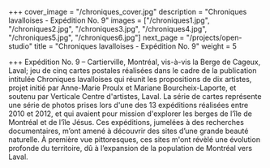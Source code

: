 +++
cover_image = "/chroniques_cover.jpg"
description = "Chroniques lavalloises - Expédition No. 9"
images = ["/chroniques1.jpg", "/chroniques2.jpg", "/chroniques3.jpg", "/chroniques4.jpg", "/chroniques5.jpg", "/chroniques6.jpg"]
next_page = "/projects/open-studio"
title = "Chroniques lavalloises - Expédition No. 9"
weight = 5

+++
Expédition No. 9 – Cartierville, Montréal, vis-à-vis la Berge de Cageux, Laval; jeu de cinq cartes postales réalisées dans le cadre de la publication intitulée Chroniques lavalloises qui réunit les propositions de dix artistes, projet initié par Anne-Marie Proulx et Mariane Bourcheix-Laporte, et soutenu par Verticale Centre d'artistes, Laval. La série de cartes représente une série de photos prises lors d'une des 13 expéditions réalisées entre 2010 et 2012, et qui avaient pour mission d'explorer les berges de l’île de Montréal et de l’île Jésus. Ces expéditions, jumelées à des recherches documentaires, m’ont amené à découvrir des sites d’une grande beauté naturelle. À première vue pittoresques, ces sites m'ont révèlé une évolution profonde du territoire, dû à l’expansion de la population de Montréal vers Laval.
